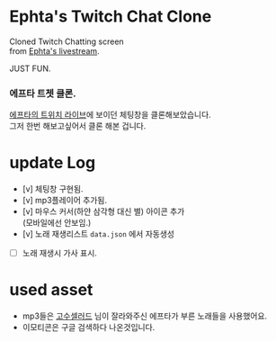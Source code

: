 # Ephta's Twitch Chat Clone
Cloned Twitch Chatting screen  
from [Ephta's livestream](https://www.twitch.tv/v_llage_ephta).  

JUST FUN.
### 에프타 트쳇 클론.
[에프타의 트위치 라이브](https://www.twitch.tv/v_llage_ephta)에 보이던 체팅창을 클론해보았습니다.  
그저 한번 해보고싶어서 클론 해본 겁니다.

# update Log
- [v] 체팅창 구현됨.
- [v] mp3플레이어 추가됨.
- [v] 마우스 커서(하얀 삼각형 대신 별) 아이콘 추가  
(모바일에선 안보임.)
- [v] 노래 재생리스트 `data.json` 에서 자동생성
- [ ] 노래 재생시 가사 표시.

# used asset
- mp3들은 [고수셀러드](https://v-llage.com/posts/5866) 님이 잘라와주신 에프타가 부른 노래들을 사용했어요.
- 이모티콘은 구글 검색하다 나온것입니다.